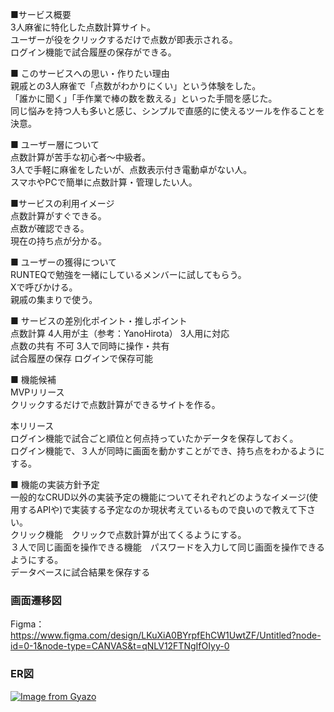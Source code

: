 ■サービス概要  
3人麻雀に特化した点数計算サイト。  
ユーザーが役をクリックするだけで点数が即表示される。  
ログイン機能で試合履歴の保存ができる。  

■ このサービスへの思い・作りたい理由  
親戚との3人麻雀で「点数がわかりにくい」という体験をした。  
「誰かに聞く」「手作業で棒の数を数える」といった手間を感じた。  
同じ悩みを持つ人も多いと感じ、シンプルで直感的に使えるツールを作ることを決意。  

■ ユーザー層について  
点数計算が苦手な初心者〜中級者。  
3人で手軽に麻雀をしたいが、点数表示付き電動卓がない人。  
スマホやPCで簡単に点数計算・管理したい人。  

■サービスの利用イメージ  
点数計算がすぐできる。  
点数が確認できる。  
現在の持ち点が分かる。  

■ ユーザーの獲得について  
RUNTEQで勉強を一緒にしているメンバーに試してもらう。  
Xで呼びかける。  
親戚の集まりで使う。  

■ サービスの差別化ポイント・推しポイント  
点数計算	4人用が主（参考：YanoHirota）	3人用に対応  
点数の共有	不可	3人で同時に操作・共有  
試合履歴の保存	ログインで保存可能  

■ 機能候補  
MVPリリース  
クリックするだけで点数計算ができるサイトを作る。    

本リリース  
ログイン機能で試合ごと順位と何点持っていたかデータを保存しておく。  
ログイン機能で、３人が同時に画面を動かすことができ、持ち点をわかるようにする。  

■ 機能の実装方針予定  
一般的なCRUD以外の実装予定の機能についてそれぞれどのようなイメージ(使用するAPIや)で実装する予定なのか現状考えているもので良いので教えて下さい。  
クリック機能　クリックで点数計算が出てくるようにする。  
３人で同じ画面を操作できる機能　パスワードを入力して同じ画面を操作できるようにする。  
データベースに試合結果を保存する  

### 画面遷移図
Figma：https://www.figma.com/design/LKuXiA0BYrpfEhCW1UwtZF/Untitled?node-id=0-1&node-type=CANVAS&t=qNLV12FTNgIfOIyy-0

### ER図
[![Image from Gyazo](https://i.gyazo.com/344145391bd605d3f23036e32ce3ac49.png)](https://gyazo.com/344145391bd605d3f23036e32ce3ac49)
